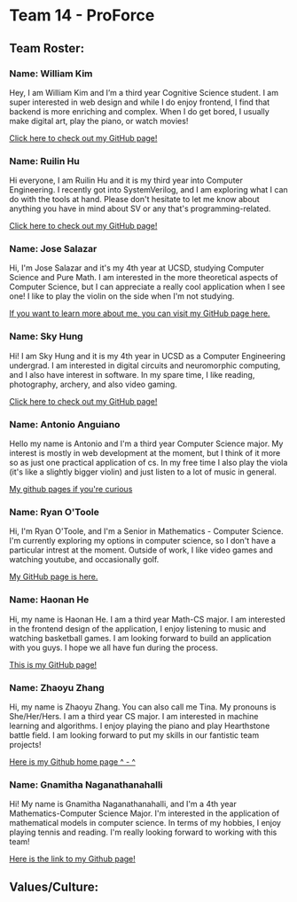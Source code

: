 # Team 14 - ProForce

## Team Roster:

### Name: William Kim

Hey, I am William Kim and I’m a third year Cognitive Science student. I am super interested in web design and while I do enjoy frontend, I find that backend is more enriching and complex. When I do get bored, I usually make digital art, play the piano, or watch movies!

[Click here to check out my GitHub page!](https://will-loves-coding82.github.io/William-User-Page/)

### Name: Ruilin Hu

Hi everyone, I am Ruilin Hu and it is my third year into Computer Engineering. I recently got into SystemVerilog, and I am exploring what I can do with the tools at hand. Please don't hesitate to let me know about anything you have in mind about SV or any that's programming-related.

[Click here to check out my GitHub page!](https://hurl365.github.io/CSE110-Lab-Week-0-1/)

### Name: Jose Salazar

Hi, I'm Jose Salazar and it's my 4th year at UCSD, studying Computer Science and Pure Math. I am interested in the more theoretical aspects of Computer Science, but I can appreciate a really cool application when I see one! I like to play the violin on the side when I'm not studying.

[If you want to learn more about me, you can visit my GitHub page here.](https://jsalazar026.github.io/CSE-110-Lab-0-1/)

### Name: Sky Hung
Hi! I am Sky Hung and it is my 4th year in UCSD as a Computer Engineering undergrad. I am interested in digital circuits and neuromorphic computing, and I also have interest in software. In my spare time, I like reading, photography, archery, and also video gaming.

[Click here to check out my GitHub page!](https://hht1228.github.io/cse110/)

### Name: Antonio Anguiano
Hello my name is Antonio and I'm a third year Computer Science major. My interest is mostly in web development at the moment, but I think of it more so as just one practical application of cs. In my free time I also play the viola (it's like a slightly bigger violin) and just  listen to a lot of music in general.

[My github pages if you're curious](https://antonio-anguiano.github.io/GitHub-Pages/)

### Name: Ryan O'Toole

Hi, I'm Ryan O'Toole, and I'm a Senior in Mathematics - Computer Science. I'm currently exploring my options in computer science, so I don't have a particular intrest at the moment. Outside of work, I like video games and watching youtube, and occasionally golf.

[My GitHub page is here.](https://rotoole-22.github.io/CSE_110_Lab0-1/)

### Name: Haonan He

Hi, my name is Haonan He. I am a third year Math-CS major. I am interested in the frontend design of the application, I enjoy listening to music and watching basketball games.  I am looking forward to build an application with you guys. I hope we all have fun during the process. 

[This is my GitHub page!](https://github.com/h4henry)

### Name: Zhaoyu Zhang
Hi, my name is Zhaoyu Zhang. You can also call me Tina. My pronouns is She/Her/Hers. I am a third year CS major. I am interested in machine learning and algorithms. I enjoy playing the piano and play Hearthstone battle field. I am looking forward to put my skills in our fantistic team projects!

[Here is my Github home page ^ - ^](https://github.com/ZhaoyuTina)

### Name: Gnamitha Naganathanahalli
Hi! My name is Gnamitha Naganathanahalli, and I'm a 4th year Mathematics-Computer Science Major. I'm interested in the application of mathematical models in computer science. In terms of my hobbies, I enjoy playing tennis and reading. I'm really looking forward to working with this team!

[Here is the link to my Github page!](https://gnaganathanahalli-ucsd.github.io/Lab1_CSE110/)

## Values/Culture:
